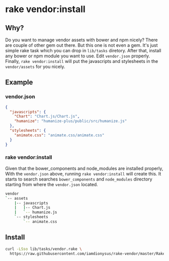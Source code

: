 # rake vendor:install

## Why?

Do you want to manage vendor assets with bower and npm nicely? There are couple
of other gem out there. But this one is not even a gem. It's just simple rake
task which you can drop in `lib/tasks` diretory. After that, install any bower
or npm module you want to use. Edit `vendor.json` properly. Finally,
`rake vendor:install` will put the javascripts and stylesheets in the
`vendor/assets` for you nicely.

## Example

### vendor.json

```json
{
  "javascripts": {
    "Chart": "Chart.js/Chart.js",
    "humanize": "humanize-plus/public/src/humanize.js"
  },
  "stylesheets": {
    "animate.css": "animate.css/animate.css"
  }
}
```

### rake vendor:install

Given that the bower_components and node_modules are installed properly, 
With the `vendor.json` above, running `rake vendor:install` will create this.
It starts to search searches `bower_components` and `node_modules` directory
starting from where the `vendor.json` located.


```bash
vendor
`-- assets
    |-- javascripts
    |   |-- Chart.js
    |   `-- humanize.js
    `-- stylesheets
        `-- animate.css
```

## Install

```bash
curl -LSso lib/tasks/vendor.rake \
  https://raw.githubusercontent.com/iamdionysus/rake-vendor/master/Rakefile
```
